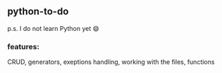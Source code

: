 ## python-to-do
p.s. I do not learn Python yet 😄

### features:
CRUD,
generators,
exeptions handling,
working with the files,
functions

